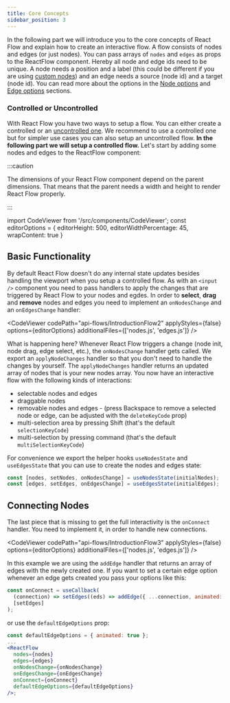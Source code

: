 ```yaml
---
title: Core Concepts
sidebar_position: 3
---
```


In the following part we will introduce you to the core concepts of React Flow and explain how to create an interactive flow. A flow consists of nodes and edges (or just nodes). You can pass arrays of `nodes` and `edges` as props to the ReactFlow component. Hereby all node and edge ids need to be unique. A node needs a position and a label (this could be different if you are using [custom nodes](/docs/guides/custom-nodes)) and an edge needs a source (node id) and a target (node id). You can read more about the options in the [Node options](/docs/api/nodes/node-options) and [Edge options](/docs/api/edges/edge-options) sections.

### Controlled or Uncontrolled

With React Flow you have two ways to setup a flow. You can either create a controlled or an [uncontrolled one](/docs/guides/uncontrolled-flow).
We recommend to use a controlled one but for simpler use cases you can also setup an uncontrolled flow. **In the following part we will setup a controlled flow.** Let's start by adding some nodes and edges to the ReactFlow component:

:::caution

The dimensions of your React Flow component depend on the parent dimensions. That means that the parent needs a width and height to render React Flow properly.

:::

import CodeViewer from '/src/components/CodeViewer';
const editorOptions = { editorHeight: 500, editorWidthPercentage: 45, wrapContent: true }

<CodeViewer codePath="api-flows/IntroductionFlow" applyStyles={false} options={editorOptions} />

## Basic Functionality

By default React Flow doesn't do any internal state updates besides handling the viewport when you setup a controlled flow. As with an `<input />` component you need to pass handlers to apply the changes that are triggered by React Flow to your nodes and egdes. In order to **select**, **drag** and **remove** nodes and edges you need to implement an `onNodesChange` and an `onEdgesChange` handler:

<CodeViewer codePath="api-flows/IntroductionFlow2" applyStyles={false} options={editorOptions} additionalFiles={['nodes.js', 'edges.js']} />

What is happening here? Whenever React Flow triggers a change (node init, node drag, edge select, etc.), the `onNodesChange` handler gets called. We export an `applyNodeChanges` handler so that you don't need to handle the changes by yourself. The `applyNodeChanges` handler returns an updated array of nodes that is your new nodes array. You now have an interactive flow with the following kinds of interactions:

- selectable nodes and edges
- draggable nodes
- removable nodes and edges - (press Backspace to remove a selected node or edge, can be adjusted with the `deleteKeyCode` prop)
- multi-selection area by pressing Shift (that's the default `selectionKeyCode`)
- multi-selection by pressing command (that's the default `multiSelectionKeyCode`)

For convenience we export the helper hooks `useNodesState` and `useEdgesState` that you can use to create the nodes and edges state:

```js
const [nodes, setNodes, onNodesChange] = useNodesState(initialNodes);
const [edges, setEdges, onEdgesChange] = useEdgesState(initialEdges);
```

## Connecting Nodes

The last piece that is missing to get the full interactivity is the `onConnect` handler. You need to implement it, in order to handle new connections.

<CodeViewer codePath="api-flows/IntroductionFlow3" applyStyles={false} options={editorOptions} additionalFiles={['nodes.js', 'edges.js']} />

In this example we are using the `addEdge` handler that returns an array of edges with the newly created one. If you want to set a certain edge option whenever an edge gets created you pass your options like this:

```js
const onConnect = useCallback(
  (connection) => setEdges((eds) => addEdge({ ...connection, animated: true }, eds)),
  [setEdges]
);
```

or use the `defaultEdgeOptions` prop:

```jsx
const defaultEdgeOptions = { animated: true };
...
<ReactFlow
  nodes={nodes}
  edges={edges}
  onNodesChange={onNodesChange}
  onEdgesChange={onEdgesChange}
  onConnect={onConnect}
  defaultEdgeOptions={defaultEdgeOptions}
/>;
```
